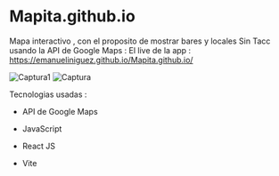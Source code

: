 # Mapita.github.io
Mapa interactivo , con el proposito de mostrar bares y locales Sin Tacc usando la API de Google Maps : 
El live de la app : https://emanueliniguez.github.io/Mapita.github.io/ 

![Captura1](https://github.com/EmanuelIniguez/Mapita.github.io/assets/84642858/5120afd6-f9b5-4b0c-9a44-b761b208b705)
![Captura](https://github.com/EmanuelIniguez/Mapita.github.io/assets/84642858/31e2d31c-e163-426e-a248-c93767832719)

Tecnologias usadas : 
- API de Google Maps

- JavaScript

- React JS

- Vite





